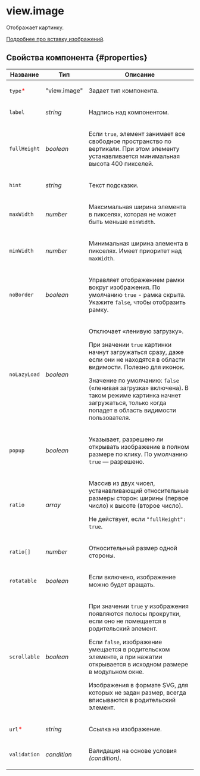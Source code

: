 # view.image

Отображает картинку.

[Подробнее про вставку изображений](../operations/insert-images.dita).

## Свойства компонента {#properties}

| Название                                 | Тип          | Описание                                                                                                                                                                                                                                                                                                                                                        |
| ---------------------------------------- | ------------ | --------------------------------------------------------------------------------------------------------------------------------------------------------------------------------------------------------------------------------------------------------------------------------------------------------------------------------------------------------------- |
| `type`<span style="color: red">\*</span> | "view.image" | <p>Задает тип компонента.</p>                                                                                                                                                                                                                                                                                                                                   |
| `label`                                  | _string_     | <p>Надпись над компонентом.</p>                                                                                                                                                                                                                                                                                                                                 |
| `fullHeight`                             | _boolean_    | <p>Если `true`, элемент занимает все свободное пространство по вертикали. При этом элементу устанавливается минимальная высота 400 пикселей.</p>                                                                                                                                                                                                                |
| `hint`                                   | _string_     | <p>Текст подсказки.</p>                                                                                                                                                                                                                                                                                                                                         |
| `maxWidth`                               | _number_     | <p>Максимальная ширина элемента в пикселях, которая не может быть меньше `minWidth`.</p>                                                                                                                                                                                                                                                                        |
| `minWidth`                               | _number_     | <p>Минимальная ширина элемента в пикселях. Имеет приоритет над `maxWidth`.</p>                                                                                                                                                                                                                                                                                  |
| `noBorder`                               | _boolean_    | <p>Управляет отображением рамки вокруг изображения. По умолчанию `true` - рамка скрыта. Укажите `false`, чтобы отобразить рамку.</p>                                                                                                                                                                                                                            |
| `noLazyLoad`                             | _boolean_    | <p>Отключает «ленивую загрузку».</p><p>При значении `true` картинки начнут загружаться сразу, даже если они не находятся в области видимости. Полезно для иконок.</p><p>Значение по умолчанию: `false` («ленивая загрузка»&nbsp;включена). В таком режиме картинка начнет загружаться, только когда попадет в область видимости пользователя.</p>               |
| `popup`                                  | _boolean_    | <p>Указывает, разрешено ли открывать изображение в полном размере по клику. По умолчанию `true` — разрешено.</p>                                                                                                                                                                                                                                                |
| `ratio`                                  | _array_      | <p>Массив из двух чисел, устанавливающий относительные размеры сторон: ширины (первое число) к высоте (второе число).</p><p>Не действует, если `"fullHeight": true`.</p>                                                                                                                                                                                        |
| `ratio[]`                                | _number_     | <p>Относительный размер одной стороны.</p>                                                                                                                                                                                                                                                                                                                      |
| `rotatable`                              | _boolean_    | <p>Если включено, изображение можно будет вращать.</p>                                                                                                                                                                                                                                                                                                          |
| `scrollable`                             | _boolean_    | <p>При значении `true` у изображения появляются полосы прокрутки, если оно не помещается в родительский элемент.</p><p>Если `false`, изображение умещается в родительском элементе, а при нажатии открывается в исходном размере в модульном окне.</p><p>Изображения в формате SVG, для которых не задан размер, всегда вписываются в родительский элемент.</p> |
| `url`<span style="color: red">\*</span>  | _string_     | <p>Ссылка на изображение.</p>                                                                                                                                                                                                                                                                                                                                   |
| `validation`                             | _condition_  | <p>Валидация на основе условия <em>(condition)</em>.</p>                                                                                                                                                                                                                                                                                                        |
